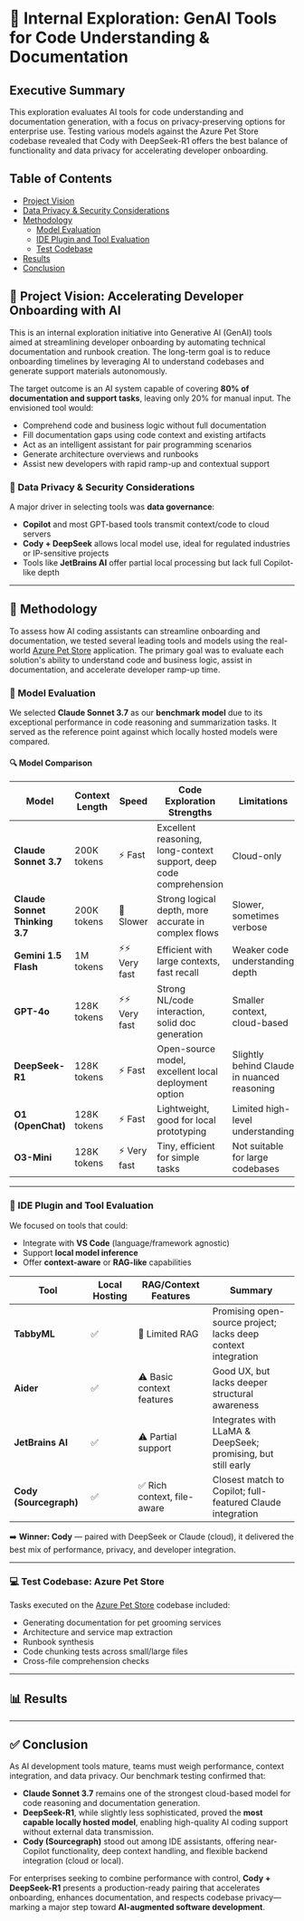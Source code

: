 # 🧠 Internal Exploration: GenAI Tools for Code Understanding & Documentation 

## Executive Summary
This exploration evaluates AI tools for code understanding and documentation generation, with a focus on privacy-preserving options for enterprise use. Testing various models against the Azure Pet Store codebase revealed that Cody with DeepSeek-R1 offers the best balance of functionality and data privacy for accelerating developer onboarding.

## Table of Contents
- [Project Vision](#-project-vision-accelerating-developer-onboarding-with-ai)
- [Data Privacy & Security Considerations](#-data-privacy--security-considerations)
- [Methodology](#-methodology)
  - [Model Evaluation](#-model-evaluation)
  - [IDE Plugin and Tool Evaluation](#-ide-plugin-and-tool-evaluation)
  - [Test Codebase](#-test-codebase-azure-pet-store)
- [Results](#-results)
- [Conclusion](#-conclusion)

## 🚀 Project Vision: Accelerating Developer Onboarding with AI

This is an internal exploration initiative into Generative AI (GenAI) tools aimed at streamlining developer onboarding by automating technical documentation and runbook creation. The long-term goal is to reduce onboarding timelines by leveraging AI to understand codebases and generate support materials autonomously.

The target outcome is an AI system capable of covering **80% of documentation and support tasks**, leaving only 20% for manual input. The envisioned tool would:

- Comprehend code and business logic without full documentation
- Fill documentation gaps using code context and existing artifacts
- Act as an intelligent assistant for pair programming scenarios
- Generate architecture overviews and runbooks
- Assist new developers with rapid ramp-up and contextual support

### 🔐 Data Privacy & Security Considerations

A major driver in selecting tools was **data governance**:

- **Copilot** and most GPT-based tools transmit context/code to cloud servers
- **Cody + DeepSeek** allows local model use, ideal for regulated industries or IP-sensitive projects
- Tools like **JetBrains AI** offer partial local processing but lack full Copilot-like depth

---

## 🧪 Methodology

To assess how AI coding assistants can streamline onboarding and documentation, we tested several leading tools and models using the real-world [Azure Pet Store](https://azurepetstore.com/) application. The primary goal was to evaluate each solution's ability to understand code and business logic, assist in documentation, and accelerate developer ramp-up time.

### 🤖 Model Evaluation

We selected **Claude Sonnet 3.7** as our **benchmark model** due to its exceptional performance in code reasoning and summarization tasks. It served as the reference point against which locally hosted models were compared.

#### 🔍 Model Comparison

| Model               | Context Length | Speed     | Code Exploration Strengths                               | Limitations                                    | Local Hosting |
|---------------------|----------------|-----------|----------------------------------------------------------|------------------------------------------------|---------------|
| **Claude Sonnet 3.7** | 200K tokens     | ⚡ Fast     | Excellent reasoning, long-context support, deep code comprehension | Cloud-only                                      | ❌             |
| **Claude Sonnet Thinking 3.7** | 200K tokens     | 🐢 Slower   | Strong logical depth, more accurate in complex flows      | Slower, sometimes verbose                      | ❌             |
| **Gemini 1.5 Flash** | 1M tokens       | ⚡⚡ Very fast | Efficient with large contexts, fast recall               | Weaker code understanding depth                | ❌             |
| **GPT-4o**          | 128K tokens     | ⚡⚡ Very fast | Strong NL/code interaction, solid doc generation         | Smaller context, cloud-based                   | ❌             |
| **DeepSeek-R1**     | 128K tokens     | ⚡ Fast     | Open-source model, excellent local deployment option     | Slightly behind Claude in nuanced reasoning    | ✅             |
| **O1 (OpenChat)**   | 128K tokens     | ⚡ Fast     | Lightweight, good for local prototyping                  | Limited high-level understanding               | ✅             |
| **O3-Mini**         | 128K tokens     | ⚡ Very fast | Tiny, efficient for simple tasks                         | Not suitable for large codebases               | ✅             |

---

### 🧰 IDE Plugin and Tool Evaluation

We focused on tools that could:
- Integrate with **VS Code** (language/framework agnostic)
- Support **local model inference**
- Offer **context-aware** or **RAG-like** capabilities

| Tool              | Local Hosting | RAG/Context Features       | Summary                                                       |
|------------------|---------------|-----------------------------|----------------------------------------------------------------|
| **TabbyML**       | ✅             | 🚫 Limited RAG             | Promising open-source project; lacks deep context integration |
| **Aider**         | ✅             | ⚠️ Basic context features | Good UX, but lacks deeper structural awareness                |
| **JetBrains AI**  | ✅             | ⚠️ Partial support        | Integrates with LLaMA & DeepSeek; promising, but still early  |
| **Cody (Sourcegraph)** | ✅       | ✅ Rich context, file-aware | Closest match to Copilot; full-featured Claude integration    |

➡️ **Winner: Cody** — paired with DeepSeek or Claude (cloud), it delivered the best mix of performance, privacy, and developer integration.

---

### 💻 Test Codebase: Azure Pet Store

Tasks executed on the [Azure Pet Store](https://azurepetstore.com/) codebase included:

- Generating documentation for pet grooming services
- Architecture and service map extraction
- Runbook synthesis
- Code chunking tests across small/large files
- Cross-file comprehension checks

---

## 📊 Results

---

## ✅ Conclusion

As AI development tools mature, teams must weigh performance, context integration, and data privacy. Our benchmark testing confirmed that:

- **Claude Sonnet 3.7** remains one of the strongest cloud-based model for code reasoning and documentation generation.
- **DeepSeek-R1**, while slightly less sophisticated, proved the **most capable locally hosted model**, enabling high-quality AI coding support without external data transmission.
- **Cody (Sourcegraph)** stood out among IDE assistants, offering near-Copilot functionality, deep context handling, and flexible backend integration (cloud or local).

For enterprises seeking to combine performance with control, **Cody + DeepSeek-R1** presents a production-ready pairing that accelerates onboarding, enhances documentation, and respects codebase privacy—marking a major step toward **AI-augmented software development**.

